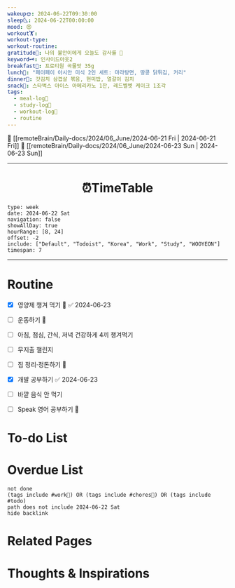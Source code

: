 ```yaml
---
wakeup🌞: 2024-06-22T09:30:00
sleep🌜: 2024-06-22T00:00:00
mood: 😍
workout🏋️: 
workout-type: 
workout-routine: 
gratitude🙏: 나의 불안이에게 오늘도 감사를 🙏
keyword🗝️: 인사이드아웃2
breakfast🍳: 프로티원 곡물맛 35g
lunch🍚: "페이페이 아시안 미식 2인 세트: 마라탕면, 땅콩 닭튀김, 커리"
dinner🥗: 갓김치 삼겹살 볶음, 현미밥, 얼갈이 김치
snack🍬: 스타벅스 아이스 아메리카노 1잔, 레드벨벳 케이크 1조각
tags:
  - meal-log📝
  - study-log📓
  - workout-log💪
  - routine
---
```


🔺 [[remoteBrain/Daily-docs/2024/06_June/2024-06-21 Fri | 2024-06-21 Fri]]
🔻 [[remoteBrain/Daily-docs/2024/06_June/2024-06-23 Sun | 2024-06-23 Sun]]
___
<h1> <center>⏰TimeTable </center> </h1>

```gEvent
type: week
date: 2024-06-22 Sat
navigation: false
showAllDay: true
hourRange: [8, 24]
offset: -2
include: ["Default", "Todoist", "Korea", "Work", "Study", "WOOYEON"]
timespan: 7
```

--- 


# Routine 

- [x] 영양제 챙겨 먹기 🔼 ✅ 2024-06-23
- [ ] 운동하기 🔼
- [ ] 아침, 점심, 간식, 저녁 건강하게 4끼 챙겨먹기
- [ ] 무지출 챌린지 
- [ ] 집 정리·정돈하기 🔼
- [x] 개발 공부하기 ✅ 2024-06-23
- [ ] 바깥 음식 안 먹기 
- [ ] Speak 영어 공부하기 🔼 


# To-do List


# Overdue List
```tasks
not done
(tags include #work💼) OR (tags include #chores🧺) OR (tags include #todo)
path does not include 2024-06-22 Sat
hide backlink
```

# Related Pages



# Thoughts & Inspirations

